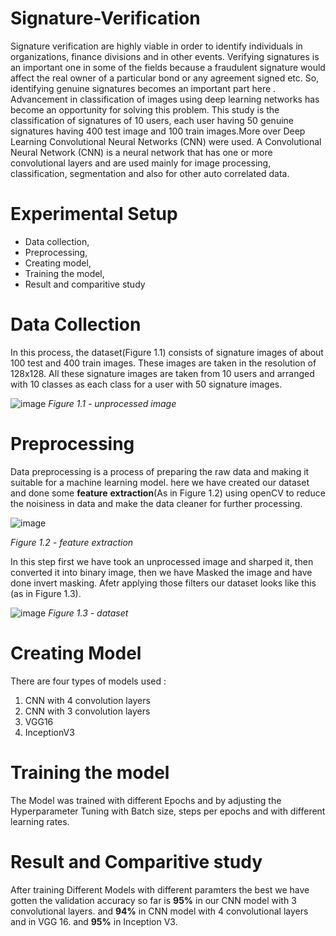 # Signature-Verification

Signature verification are highly viable in order to identify individuals in organizations, finance divisions and in other events. Verifying signatures is an important one in some of the fields because a fraudulent signature would affect the real owner of a particular bond or any agreement signed etc. So, identifying genuine signatures becomes an important part here . Advancement in classification of images using deep learning networks has become an opportunity for solving this problem. This study is the classification of signatures of 10 users, each user having 50 genuine signatures having 400 test image and 100 train images.More over Deep Learning Convolutional Neural Networks (CNN) were used. A Convolutional Neural Network (CNN) is a neural network that has one or more convolutional layers and are used mainly for image processing, classification, segmentation and also for other auto correlated data.

# Experimental Setup

* Data collection,
* Preprocessing,
* Creating model,
* Training the model,
* Result and comparitive study

# Data Collection

In this process, the dataset(Figure 1.1) consists of signature images of about 100 test
and 400 train images. These images are taken in the resolution of 128x128. All these signature
images are taken from 10 users and arranged with 10 classes as each class for a user with 50
signature images. 

![image](https://user-images.githubusercontent.com/81804003/142645732-dfc20c82-83de-4c76-b8ce-08e7a53981f3.png)
*Figure 1.1 - unprocessed image*

# Preprocessing

Data preprocessing is a process of preparing the raw data and making it suitable for a machine learning model. here we have created our dataset and done some **feature** **extraction**(As in Figure 1.2) using openCV to reduce the noisiness in data and make the data cleaner for further processing. 

![image](https://user-images.githubusercontent.com/81804003/142647259-f8a67877-d132-415e-b62a-5398bd287431.png)

*Figure 1.2 - feature extraction*

In this step first we have took an unprocessed image and sharped it, then converted it into binary image, then we have Masked the image and have done invert masking. Afetr applying those filters our dataset looks like this (as in Figure 1.3).

![image](https://user-images.githubusercontent.com/81804003/142649202-a0848d09-7f42-467a-b368-41915e569dcf.png)
*Figure 1.3 - dataset*

# Creating Model

There are four types of models used :

1. CNN with 4 convolution layers
2. CNN with 3 convolution layers
3. VGG16
4. InceptionV3 

# Training the model

The Model was trained with different Epochs and by adjusting the Hyperparameter Tuning with Batch size, steps per epochs and with different learning rates.

# Result and Comparitive study

After training Different Models with different paramters the best we have gotten the validation accuracy so far is **95%** in our CNN model with 3 convolutional layers. and **94%** in CNN model with 4 convolutional layers and in VGG 16. and **95%** in Inception V3. 





